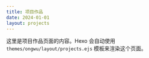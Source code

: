 ```yaml
---
title: 项目作品
date: 2024-01-01
layout: projects
---
```


这里是项目作品页面的内容。Hexo 会自动使用 `themes/ongwu/layout/projects.ejs` 模板来渲染这个页面。
